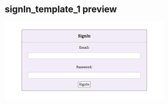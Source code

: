 # signIn_template_1 preview

![signIn template](https://github.com/manolingam/signIn_template_1/blob/master/res/SignIn.png)
